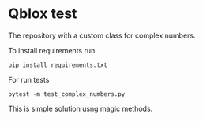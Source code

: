 # Qblox test
The repository with a custom class for complex numbers.

To install requirements run

`pip install requirements.txt`

For run tests

`pytest -m test_complex_numbers.py`

This is simple solution usng magic methods. 
